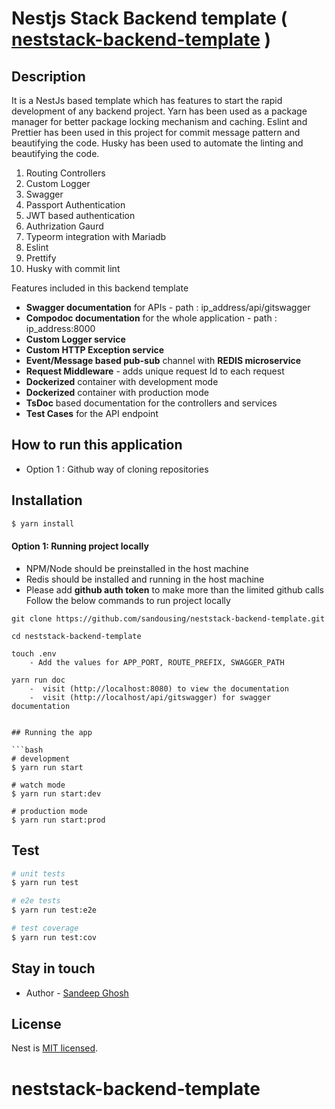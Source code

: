 # Nestjs Stack Backend template ( [neststack-backend-template](https://github.com/sandousing/neststack-backend-template.git) )

## Description

It is a NestJs based template which has features to start the rapid development of any backend project.
Yarn has been used as a package manager for better package locking mechanism and caching.
Eslint and Prettier has been used in this project for commit message pattern and beautifying the code.
Husky has been used to automate the linting and beautifying the code.

1. Routing Controllers
2. Custom Logger
3. Swagger
4. Passport Authentication
5. JWT based authentication
6. Authrization Gaurd
7. Typeorm integration with Mariadb
8. Eslint
9. Prettify
10. Husky with commit lint

Features included in this backend template

-   **Swagger documentation** for APIs - path : ip_address/api/gitswagger
-   **Compodoc documentation** for the whole application - path : ip_address:8000
-   **Custom Logger service**
-   **Custom HTTP Exception service**
-   **Event/Message based pub-sub** channel with **REDIS microservice**
-   **Request Middleware** - adds unique request Id to each request
-   **Dockerized** container with development mode
-   **Dockerized** container with production mode
-   **TsDoc** based documentation for the controllers and services
-   **Test Cases** for the API endpoint

## How to run this application

-   Option 1 : Github way of cloning repositories

## Installation

```bash
$ yarn install
```

#### Option 1: Running project locally

-   NPM/Node should be preinstalled in the host machine
-   Redis should be installed and running in the host machine
-   Please add **github auth token** to make more than the limited github calls
    Follow the below commands to run project locally

````
git clone https://github.com/sandousing/neststack-backend-template.git

cd neststack-backend-template

touch .env
    - Add the values for APP_PORT, ROUTE_PREFIX, SWAGGER_PATH

yarn run doc
    -  visit (http://localhost:8080) to view the documentation
    -  visit (http://localhost/api/gitswagger) for swagger documentation


## Running the app

```bash
# development
$ yarn run start

# watch mode
$ yarn run start:dev

# production mode
$ yarn run start:prod
````

## Test

```bash
# unit tests
$ yarn run test

# e2e tests
$ yarn run test:e2e

# test coverage
$ yarn run test:cov
```

## Stay in touch

-   Author - [Sandeep Ghosh](http://sandeepghosh.com)

## License

Nest is [MIT licensed](LICENSE).

# neststack-backend-template
